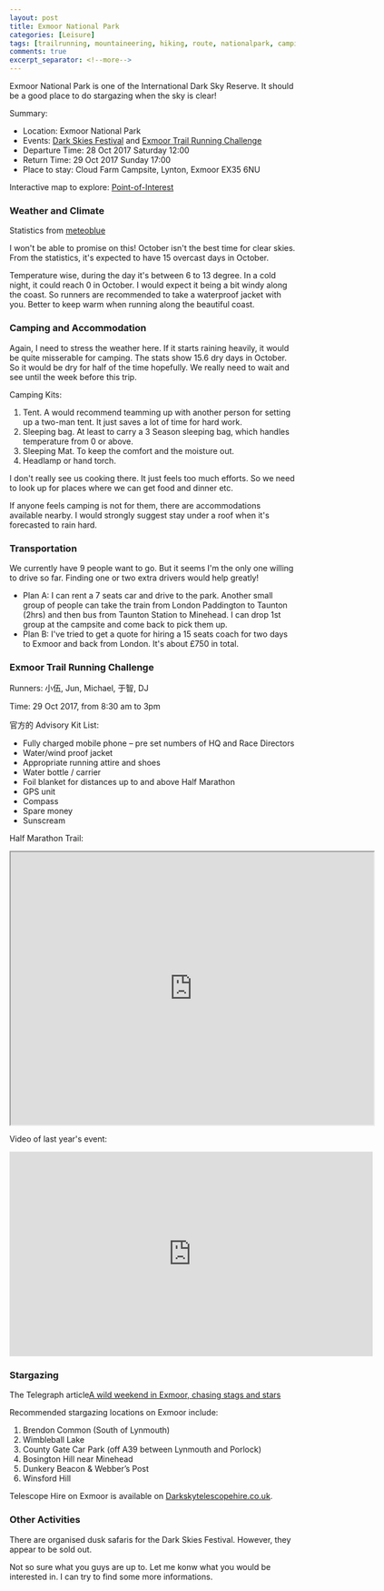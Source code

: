 ```yaml
---
layout: post
title: Exmoor National Park
categories: [Leisure]
tags: [trailrunning, mountaineering, hiking, route, nationalpark, camping]
comments: true
excerpt_separator: <!--more-->
---
```


Exmoor National Park is one of the International Dark Sky Reserve. It should be a good place to do stargazing when the sky is clear!

Summary:

* Location: Exmoor National Park
* Events: [Dark Skies Festival](http://www.exmoor-nationalpark.gov.uk/enjoying/stargazing/dark-skies-festival) and [Exmoor Trail Running Challenge](https://trailevents.co/events/exmoor/)
* Departure Time: 28 Oct 2017 Saturday 12:00
* Return Time: 29 Oct 2017 Sunday 17:00
* Place to stay: Cloud Farm Campsite, Lynton, Exmoor EX35 6NU
<!--more-->

Interactive map to explore: [Point-of-Interest](http://www.visit-exmoor.co.uk/point-of-interest/nutcombe-bottom#poi_map_wrap)

### Weather and Climate

Statistics from [meteoblue](https://www.meteoblue.com/en/weather/forecast/modelclimate/exmoor-national-park_united-kingdom_2649801)

I won't be able to promise on this! October isn't the best time for clear skies. From the statistics, it's expected to have 15 overcast days in October.

Temperature wise, during the day it's between 6 to 13 degree. In a cold night, it could reach 0 in October. I would expect it being a bit windy along the coast. So runners are recommended to take a waterproof jacket with you. Better to keep warm when running along the beautiful coast.

### Camping and Accommodation

Again, I need to stress the weather here. If it starts raining heavily, it would be quite misserable for camping. The stats show 15.6 dry days in October. So it would be dry for half of the time hopefully. We really need to wait and see until the week before this trip.

Camping Kits:

1. Tent. A would recommend teamming up with another person for setting up a two-man tent. It just saves a lot of time for hard work.
1. Sleeping bag. At least to carry a 3 Season sleeping bag, which handles temperature from 0 or above.
1. Sleeping Mat. To keep the comfort and the moisture out.
1. Headlamp or hand torch.

I don't really see us cooking there. It just feels too much efforts. So we need to look up for places where we can get food and dinner etc.

If anyone feels camping is not for them, there are accommodations available nearby. I would strongly suggest stay under a roof when it's forecasted to rain hard.

### Transportation

We currently have 9 people want to go. But it seems I'm the only one willing to drive so far. Finding one or two extra drivers would help greatly!

* Plan A: I can rent a 7 seats car and drive to the park. Another small group of people can take the train from London Paddington to Taunton (2hrs) and then bus from Taunton Station to Minehead. I can drop 1st group at the campsite and come back to pick them up.
* Plan B: I've tried to get a quote for hiring a 15 seats coach for two days to Exmoor and back from London. It's about £750 in total.

### Exmoor Trail Running Challenge

Runners: 小伍, Jun, Michael, 于智, DJ

Time: 29 Oct 2017, from 8:30 am to 3pm

官方的 Advisory Kit List:

* Fully charged mobile phone – pre set numbers of HQ and Race Directors
* Water/wind proof jacket
* Appropriate running attire and shoes
* Water bottle / carrier
* Foil blanket for distances up to and above Half Marathon
* GPS unit
* Compass
* Spare money
* Sunscream

Half Marathon Trail:
<iframe src="https://www.google.com/maps/d/embed?mid=1pL8HIeIdyWxvBIleO8jgqDccLYo" width="640" height="480"></iframe>


Video of last year's event:
<iframe src="https://player.vimeo.com/video/141690050" width="640" height="360" frameborder="0" webkitallowfullscreen mozallowfullscreen allowfullscreen></iframe>

### Stargazing

The Telegraph article[A wild weekend in Exmoor, chasing stags and stars](http://www.telegraph.co.uk/travel/destinations/europe/united-kingdom/england/devon/articles/Exmoor-into-the-wild-with-stags-and-stars/)

Recommended stargazing locations on Exmoor include:

1. Brendon Common (South of Lynmouth)
2. Wimbleball Lake
3. County Gate Car Park (off A39 between Lynmouth and Porlock)
4. Bosington Hill near Minehead
5. Dunkery Beacon & Webber’s Post
6. Winsford Hill

Telescope Hire on Exmoor is available on [Darkskytelescopehire.co.uk](http://www.darkskytelescopehire.co.uk/exmoor-dark-sky-experience/).

### Other Activities

There are organised dusk safaris for the Dark Skies Festival. However, they appear to be sold out.

Not so sure what you guys are up to. Let me konw what you would be interested in. I can try to find some more informations.